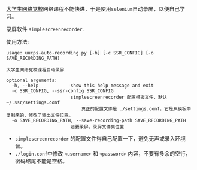 
[大学生网络党校](http://www.uucps.edu.cn/)网络课程不能快进，于是使用`selenium`自动录屏，以便自己学习。

录屏软件 `simplescreenrecorder`.

使用方法:

```
usage: uucps-auto-recording.py [-h] [-c SSR_CONFIG] [-o SAVE_RECORDING_PATH]

大学生网络党校课程自动录屏

optional arguments:
  -h, --help            show this help message and exit
  -c SSR_CONFIG, --ssr-config SSR_CONFIG
                        simplescreenrecorder 配置模板文件，默认~/.ssr/settings.conf
							真正的配置文件是 ./settings.conf，它是从模板中复制来的，修改了输出文件位置。
  -o SAVE_RECORDING_PATH, --save-recording-path SAVE_RECORDING_PATH
                        若要录屏，录屏文件夹位置
```


* `simplescreenrecorder` 的配置文件得自己配置一下，避免无声或录入环境音。
* `./login.conf`中修改 `<username>` 和 `<password>` 内容，不要有多余的空行，密码结尾不能是空格。
